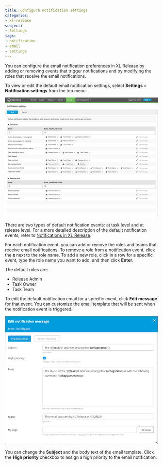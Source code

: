 ```yaml
---
title: Configure notification settings
categories:
- xl-release
subject:
- Settings
tags:
- notification
- email
- settings
---
```


You can configure the email notification preferences in XL Release by adding or removing events that trigger notifications and by modifying the roles that receive the email notifications.

To view or edit the default email notification settings, select **Settings** > **Notification settings** from the top menu.

  ![Notification settings](../images/notification-settings.png)

There are two types of default notification events: at task level and at release level. For a more detailed description of the default notification events, refer to [Notifications in XL Release](/xl-release/concept/notifications-in-xl-release.html).

For each notification event, you can add or remove the roles and teams that receive email notifications.
To remove a role from a notification event, click the **x** next to the role name.
To add a new role, click in a row for a specific event, type the role name you want to add, and then click **Enter**.

The default roles are:

* Release Admin
* Task Owner
* Task Team

To edit the default notification email for a specific event, click **Edit message** for that event. You can customize the email template that will be sent when the notification event is triggered.

  ![Edit notification message](../images/edit-notification-message.png)

You can change the **Subject** and the body text of the email template.
Click the **High priority** checkbox to assign a high priority to the email notification.
